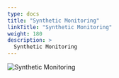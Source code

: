 ```yaml
---
type: docs
title: "Synthetic Monitoring"
linkTitle: "Synthetic Monitoring"
weight: 180
description: >
  Synthetic Monitoring
---
```


![Synthetic Monitoring](/images/bootcamp-slides/microservices-bootcamp/Slide180.PNG)

